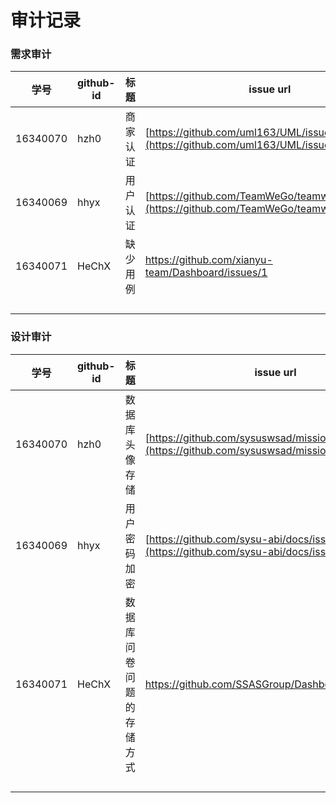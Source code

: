 # 审计记录

### 需求审计


| 学号 | github-id | 标题 | issue url |
| ---- | --------- | ---- | --------- |
|16340070|hzh0|商家认证|[https://github.com/uml163/UML/issues/2](https://github.com/uml163/UML/issues/2)|
| 16340069 | hhyx | 用户认证 | [https://github.com/TeamWeGo/teamwego/issues/2](https://github.com/TeamWeGo/teamwego/issues/2) |
| 16340071 |  HeChX  |  缺少用例  | https://github.com/xianyu-team/Dashboard/issues/1  |
|      |           |      |           |
|      |           |      |           |
|      |           |      |           |
|      |           |      |           |



### 设计审计

| 学号 | github-id | 标题 | issue url |
| ---- | --------- | ---- | --------- |
|16340070|hzh0|数据库头像存储|[https://github.com/sysuswsad/mission_craft/issues/7](https://github.com/sysuswsad/mission_craft/issues/7)|
| 16340069 | hhyx | 用户密码加密 | [https://github.com/sysu-abi/docs/issues/3](https://github.com/sysu-abi/docs/issues/3) |
| 16340071     |  HeChX      |   数据库问卷问题的存储方式   | https://github.com/SSASGroup/Dashboard/issues/3 |
|      |           |      |           |
|      |           |      |           |
|      |           |      |           |
|      |           |      |           |
